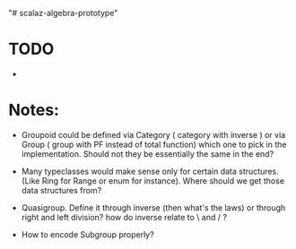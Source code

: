 "# scalaz-algebra-prototype" 

# TODO
-

# Notes:

- Groupoid could be defined via Category ( category with inverse ) or via Group ( group with PF instead of total function)
    which one to pick in the implementation. Should not they be essentially the same in the end?

- Many typeclasses would make sense only for certain data structures. (Like Ring for Range or enum for instance).
    Where should we get those data structures from?

- Quasigroup. Define it through inverse (then what's the laws) or through right and left division?
    how do inverse relate to \ and / ?

-  How to encode Subgroup properly?